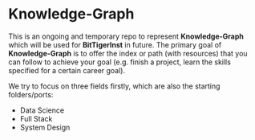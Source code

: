 # Knowledge-Graph

This is an ongoing and temporary repo to represent __Knowledge-Graph__ which will be used for __BitTigerInst__ in future. The primary goal of __Knowledge-Graph__ is to offer the index or path (with resources) that you can follow to achieve your goal (e.g. finish a project, learn the skills specified for a certain career goal).

We try to focus on three fields firstly, which are also the starting folders/ports:

+ Data Science
+ Full Stack
+ System Design